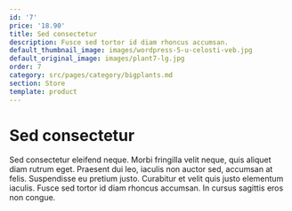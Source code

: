 ```yaml
---
id: '7'
price: '18.90'
title: Sed consectetur
description: Fusce sed tortor id diam rhoncus accumsan.
default_thumbnail_image: images/wordpress-5-u-celosti-veb.jpg
default_original_image: images/plant7-lg.jpg
order: 7
category: src/pages/category/bigplants.md
section: Store
template: product
---
```


# Sed consectetur

Sed consectetur eleifend neque. Morbi fringilla velit neque, quis aliquet diam rutrum eget. Praesent dui leo, iaculis non auctor sed, accumsan at felis. Suspendisse eu pretium justo. Curabitur et velit quis justo elementum iaculis. Fusce sed tortor id diam rhoncus accumsan. In cursus sagittis eros non congue.